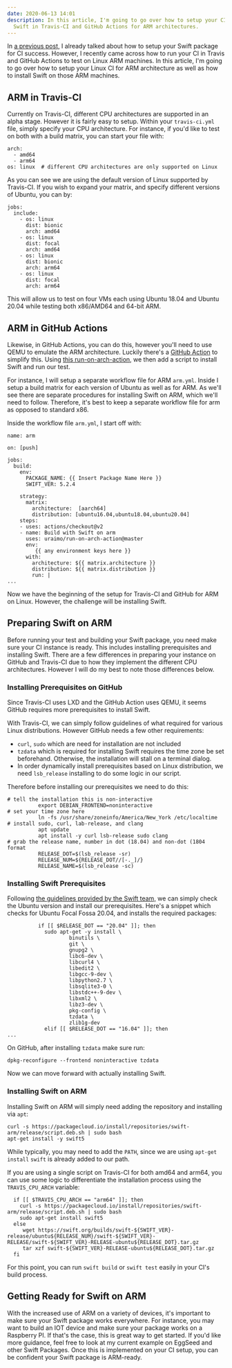```yaml
---
date: 2020-06-13 14:01
description: In this article, I'm going to go over how to setup your CI and install
  Swift in Travis-CI and GitHub Actions for ARM architectures.
---
```

In [a previous
post,](https://learningswift.brightdigit.com/swift-package-continuous-integration-guide/)
I already talked about how to setup your Swift package for CI success.
However, I recently came across how to run your CI in Travis and GitHub
Actions to test on Linux ARM machines. In this article, I\'m going to go
over how to setup your Linux CI for ARM architecture as well as how to
install Swift on those ARM machines.

## ARM in Travis-CI

Currently on Travis-CI, different CPU architectures are supported in an
alpha stage. However it is fairly easy to setup. Within your
`travis-ci.yml` file, simply specify your CPU architecture. For
instance, if you\'d like to test on both with a build matrix, you can
start your file with:

``` {.wp-block-code}
arch:
  - amd64
  - arm64
os: linux  # different CPU architectures are only supported on Linux
```

As you can see we are using the default version of Linux supported by
Travis-CI. If you wish to expand your matrix, and specify different
versions of Ubuntu, you can by:

``` {.wp-block-code}
jobs:
  include:
    - os: linux
      dist: bionic
      arch: amd64
    - os: linux
      dist: focal
      arch: amd64
    - os: linux
      dist: bionic
      arch: arm64
    - os: linux
      dist: focal
      arch: arm64
```

This will allow us to test on four VMs each using Ubuntu 18.04 and
Ubuntu 20.04 while testing both x86/AMD64 and 64-bit ARM.

## ARM in GitHub Actions

Likewise, in GitHub Actions, you can do this, however you\'ll need to
use QEMU to emulate the ARM architecture. Luckily there\'s a [GitHub
Action](https://github.com/uraimo/run-on-arch-action) to simplify this.
Using [this
run-on-arch-action](https://github.com/uraimo/run-on-arch-action), we
then add a script to install Swift and run our test.

For instance, I will setup a separate workflow file for ARM `arm.yml`.
Inside I setup a build matrix for each version of Ubuntu as well as for
ARM. As we\'ll see there are separate procedures for installing Swift on
ARM, which we\'ll need to follow. Therefore, it\'s best to keep a
separate workflow file for arm as opposed to standard x86.

Inside the workflow file `arm.yml`, I start off with:

``` {.wp-block-code}
name: arm

on: [push]

jobs:
  build:
    env:
      PACKAGE_NAME: {{ Insert Package Name Here }}
      SWIFT_VER: 5.2.4

    strategy:
      matrix:
        architecture:  [aarch64]
        distribution: [ubuntu16.04,ubuntu18.04,ubuntu20.04]
    steps:
    - uses: actions/checkout@v2
    - name: Build with Swift on arm
      uses: uraimo/run-on-arch-action@master
      env:
         {{ any environment keys here }}
      with:
        architecture: ${{ matrix.architecture }}
        distribution: ${{ matrix.distribution }}
        run: |
...
```

Now we have the beginning of the setup for Travis-CI and GitHub for ARM
on Linux. However, the challenge will be installing Swift.

## Preparing Swift on ARM

Before running your test and building your Swift package, you need make
sure your CI instance is ready. This includes installing prerequisites
and installing Swift. There are a few differences in preparing your
instance on GitHub and Travis-CI due to how they implement the different
CPU architectures. However I will do my best to note those differences
below.

### Installing Prerequisites on GitHub

Since Travis-CI uses LXD and the GitHub Action uses QEMU, it seems
GitHub requires more prerequisites to install Swift.

With Travis-CI, we can simply follow guidelines of what required for
various Linux distributions. However GitHub needs a few other
requirements:

-   `curl`, `sudo` which are need for installation are not included
-   `tzdata` which is required for installing Swift requires the time
    zone be set beforehand. Otherwise, the installation will stall on a
    terminal dialog.
-   In order dynamically install prerequisites based on Linux
    distribution, we need `lsb_release` installing to do some logic in
    our script.

Therefore before installing our prerequisites we need to do this:

``` {.wp-block-code}
# tell the installation this is non-interactive
          export DEBIAN_FRONTEND=noninteractive
# set your time zone here
          ln -fs /usr/share/zoneinfo/America/New_York /etc/localtime
# install sudo, curl, lab-release, and clang
          apt update
          apt install -y curl lsb-release sudo clang
# grab the release name, number in dot (18.04) and non-dot (1804 format
          RELEASE_DOT=$(lsb_release -sr)
          RELEASE_NUM=${RELEASE_DOT//[-._]/}
          RELEASE_NAME=$(lsb_release -sc)
```

### Installing Swift Prerequisites

Following [the guidelines provided by the Swift
team,](https://swift.org/getting-started/#installing-swift) we can
simply check the Ubuntu version and install our prerequisites. Here\'s a
snippet which checks for Ubuntu Focal Fossa 20.04, and installs the
required packages:

``` {.wp-block-code}
          if [[ $RELEASE_DOT == "20.04" ]]; then
            sudo apt-get -y install \
                    binutils \
                    git \
                    gnupg2 \
                    libc6-dev \
                    libcurl4 \
                    libedit2 \
                    libgcc-9-dev \
                    libpython2.7 \
                    libsqlite3-0 \
                    libstdc++-9-dev \
                    libxml2 \
                    libz3-dev \
                    pkg-config \
                    tzdata \
                    zlib1g-dev
            elif [[ $RELEASE_DOT == "16.04" ]]; then
...
```

On GitHub, after installing `tzdata` make sure run:

``` {.wp-block-code}
dpkg-reconfigure --frontend noninteractive tzdata
```

Now we can move forward with actually installing Swift.

### Installing Swift on ARM

Installing Swift on ARM will simply need adding the repository and
installing via `apt`:

``` {.wp-block-code}
curl -s https://packagecloud.io/install/repositories/swift-arm/release/script.deb.sh | sudo bash
apt-get install -y swift5
```

While typically, you may need to add the `PATH`, since we are using
`apt-get install` `swift` is already added to our path.

If you are using a single script on Travis-CI for both amd64 and arm64,
you can use some logic to differentiate the installation process using
the `TRAVIS_CPU_ARCH` variable:

``` {.wp-block-code}
  if [[ $TRAVIS_CPU_ARCH == "arm64" ]]; then
    curl -s https://packagecloud.io/install/repositories/swift-arm/release/script.deb.sh | sudo bash
    sudo apt-get install swift5
  else
     wget https://swift.org/builds/swift-${SWIFT_VER}-release/ubuntu${RELEASE_NUM}/swift-${SWIFT_VER}-RELEASE/swift-${SWIFT_VER}-RELEASE-ubuntu${RELEASE_DOT}.tar.gz
     tar xzf swift-${SWIFT_VER}-RELEASE-ubuntu${RELEASE_DOT}.tar.gz
  fi 
```

For this point, you can run `swift build` or `swift test` easily in your
CI\'s build process.

## Getting Ready for Swift on ARM

With the increased use of ARM on a variety of devices, it\'s important
to make sure your Swift package works everywhere. For instance, you may
want to build an IOT device and make sure your package works on a
Raspberry PI. If that\'s the case, this is great way to get started. If
you\'d like more guidance, feel free to look at my current example on
EggSeed and other Swift Packages. Once this is implemented on your CI
setup, you can be confident your Swift package is ARM-ready.